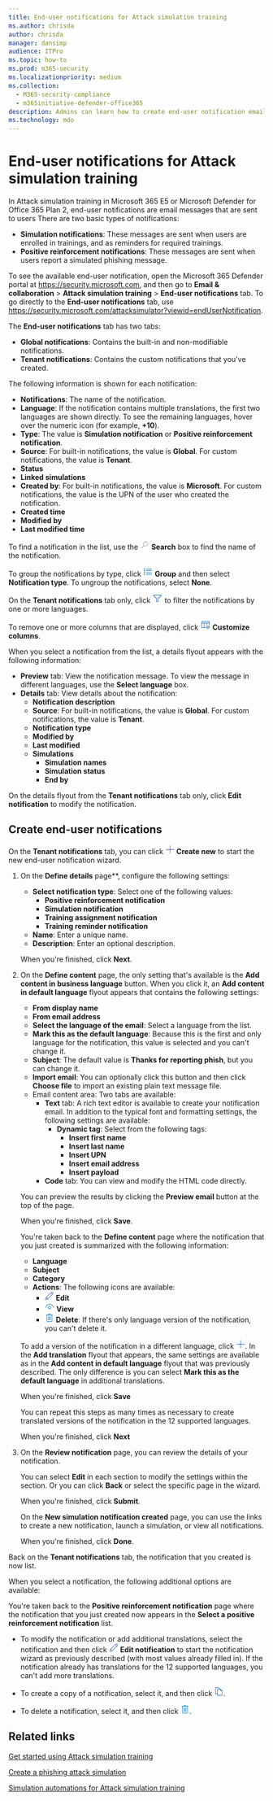 ```yaml
---
title: End-user notifications for Attack simulation training
ms.author: chrisda
author: chrisda
manager: dansimp
audience: ITPro
ms.topic: how-to
ms.prod: m365-security
ms.localizationpriority: medium
ms.collection: 
  - M365-security-compliance
  - m365initiative-defender-office365
description: Admins can learn how to create end-user notification email messages for Attack simulation training in Microsoft Defender for Office 365 Plan 2.
ms.technology: mdo
---
```


# End-user notifications for Attack simulation training

In Attack simulation training in Microsoft 365 E5 or Microsoft Defender for Office 365 Plan 2, end-user notifications are email messages that are sent to users There are two basic types of notifications:

- **Simulation notifications**: These messages are sent when users are enrolled in trainings, and as reminders for required trainings.
- **Positive reinforcement notifications**: These messages are sent when users report a simulated phishing message.

To see the available end-user notification, open the Microsoft 365 Defender portal at <https://security.microsoft.com>, and then go to **Email & collaboration** \> **Attack simulation training** \> **End-user notifications** tab. To go directly to the **End-user notifications** tab, use <https://security.microsoft.com/attacksimulator?viewid=endUserNotification>.

The **End-user notifications** tab has two tabs:

- **Global notifications**: Contains the built-in and non-modifiable notifications.
- **Tenant notifications**: Contains the custom notifications that you've created.

The following information is shown for each notification:

- **Notifications**: The name of the notification.
- **Language**: If the notification contains multiple translations, the first two languages are shown directly. To see the remaining languages, hover over the numeric icon (for example, **+10**).
- **Type**: The value is **Simulation notification** or **Positive reinforcement notification**.
- **Source**: For built-in notifications, the value is **Global**. For custom notifications, the value is **Tenant**.
- **Status**
- **Linked simulations**
- **Created by**: For built-in notifications, the value is **Microsoft**. For custom notifications, the value is the UPN of the user who created the notification.
- **Created time**
- **Modified by**
- **Last modified time**

To find a notification in the list, use the ![Search icon.](../../media/m365-cc-sc-search-icon.png) **Search** box to find the name of the notification.

To group the notifications by type, click ![Group icon.](../../media/m365-cc-sc-group-icon.png) **Group** and then select **Notification type**. To ungroup the notifications, select **None**.

On the **Tenant notifications** tab only, click ![Filter icon.](../../media/m365-cc-sc-filter-icon.png) to filter the notifications by one or more languages.

To remove one or more columns that are displayed, click ![Customize columns icon.](../../media/m365-cc-sc-customize-icon.png) **Customize columns**.

When you select a notification from the list, a details flyout appears with the following information:

- **Preview** tab: View the notification message. To view the message in different languages, use the **Select language** box.
- **Details** tab: View details about the notification:
  - **Notification description**
  - **Source**: For built-in notifications, the value is **Global**. For custom notifications, the value is **Tenant**.
  - **Notification type**
  - **Modified by**
  - **Last modified**
  - **Simulations**
    - **Simulation names**
    - **Simulation status**
    - **End by**

On the details flyout from the **Tenant notifications** tab only, click **Edit notification** to modify the notification.

## Create end-user notifications

On the **Tenant notifications** tab, you can click ![Create new icon.](../../media/m365-cc-sc-create-icon.png) **Create new** to start the new end-user notification wizard.

1. On the **Define details** page**, configure the following settings:
   - **Select notification type**: Select one of the following values:
     - **Positive reinforcement notification**
     - **Simulation notification**
     - **Training assignment notification**
     - **Training reminder notification**
   - **Name**: Enter a unique name.
   - **Description**: Enter an optional description.

   When you're finished, click **Next**.

2. On the **Define content** page, the only setting that's available is the **Add content in business language** button. When you click it, an **Add content in default language** flyout appears that contains the following settings:
   - **From display name**
   - **From email address**
   - **Select the language of the email**: Select a language from the list.
   - **Mark this as the default language**: Because this is the first and only language for the notification, this value is selected and you can't change it.
   - **Subject**: The default value is **Thanks for reporting phish**, but you can change it.
   - **Import email**: You can optionally click this button and then click **Choose file** to import an existing plain text message file.
   - Email content area: Two tabs are available:
     - **Text** tab: A rich text editor is available to create your notification email. In addition to the typical font and formatting settings, the following settings are available:
       - **Dynamic tag**: Select from the following tags:
         - **Insert first name**
         - **Insert last name**
         - **Insert UPN**
         - **Insert email address**
         - **Insert payload**
     - **Code** tab: You can view and modify the HTML code directly.

   You can preview the results by clicking the **Preview email** button at the top of the page.

   When you're finished, click **Save**.

   You're taken back to the **Define content** page where the notification that you just created is summarized with the following information:

   - **Language**
   - **Subject**
   - **Category**
   - **Actions**: The following icons are available:
     - ![Edit icon.](../../media/m365-cc-sc-edit-icon.png) **Edit**
     - ![View icon.](../../media/m365-cc-sc-view-icon.png) **View**
     - ![Delete icon.](../../media/m365-cc-sc-delete-icon.png) **Delete**: If there's only language version of the notification, you can't delete it.

   To add a version of the notification in a different language, click ![Add translation icon.](../../media/m365-cc-sc-create-icon.png). In the **Add translation** flyout that appears, the same settings are available as in the **Add content in default language** flyout that was previously described. The only difference is you can select **Mark this as the default language** in additional translations.

   When you're finished, click **Save**

   You can repeat this steps as many times as necessary to create translated versions of the notification in the 12 supported languages.

   When you're finished, click **Next**

3. On the **Review notification** page, you can review the details of your notification.

   You can select **Edit** in each section to modify the settings within the section. Or you can click **Back** or select the specific page in the wizard.

   When you're finished, click **Submit**.

   On the **New simulation notification created** page, you can use the links to create a new notification, launch a simulation, or view all notifications.

   When you're finished, click **Done**.

Back on the **Tenant notifications** tab, the notification that you created is now list.

When you select a notification, the following additional options are available:

You're taken back to the **Positive reinforcement notification** page where the notification that you just created now appears in the **Select a positive reinforcement notification** list.

- To modify the notification or add additional translations, select the notification and then click ![Edit icon.](../../media/m365-cc-sc-edit-icon.png) **Edit notification** to start the notification wizard as previously described (with most values already filled in). If the notification already has translations for the 12 supported languages, you can't add more translations.

- To create a copy of a notification, select it, and then click ![Create a copy icon.](../../media/m365-cc-sc-copy-icon.png).

- To delete a notification, select it, and then click ![Delete icon.](../../media/m365-cc-sc-delete-icon.png).

## Related links

[Get started using Attack simulation training](attack-simulation-training-get-started.md)

[Create a phishing attack simulation](attack-simulation-training.md)

[Simulation automations for Attack simulation training](attack-simulation-training-simulation-automations.md)
